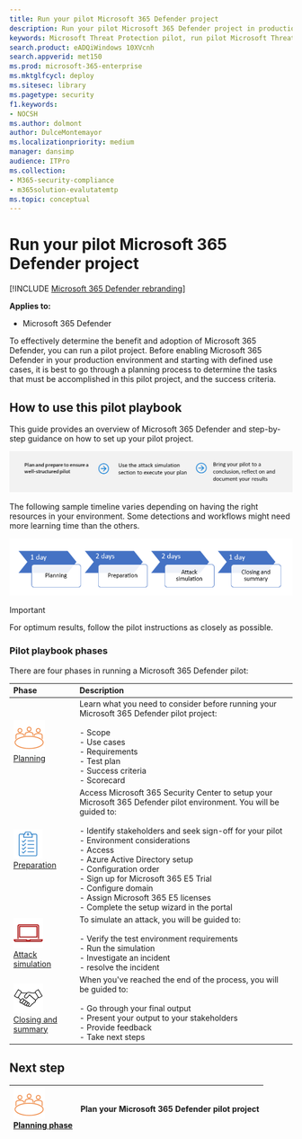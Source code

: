 ```yaml
---
title: Run your pilot Microsoft 365 Defender project 
description: Run your pilot Microsoft 365 Defender project in production to effectively determine the benefits and adoption of Microsoft 365 Defender.
keywords: Microsoft Threat Protection pilot, run pilot Microsoft Threat Protection project, evaluate Microsoft Threat Protection in production, Microsoft Threat Protection pilot project, cyber security, advanced persistent threat, enterprise security, devices, device, identity, users, data, applications, incidents, automated investigation and remediation, advanced hunting
search.product: eADQiWindows 10XVcnh
search.appverid: met150
ms.prod: microsoft-365-enterprise
ms.mktglfcycl: deploy
ms.sitesec: library
ms.pagetype: security
f1.keywords:
- NOCSH
ms.author: dolmont
author: DulceMontemayor
ms.localizationpriority: medium
manager: dansimp
audience: ITPro
ms.collection: 
- M365-security-compliance
- m365solution-evalutatemtp
ms.topic: conceptual
---
```


# Run your pilot Microsoft 365 Defender project 

[!INCLUDE [Microsoft 365 Defender rebranding](../includes/microsoft-defender.md)]


**Applies to:**
- Microsoft 365 Defender

To effectively determine the benefit and adoption of Microsoft 365 Defender, you can run a pilot project. Before enabling Microsoft 365 Defender in your production environment and starting with defined use cases, it is best to go through a planning process to determine the tasks that must be accomplished in this pilot project, and the success criteria. 


## How to use this pilot playbook

This guide provides an overview of Microsoft 365 Defender and step-by-step guidance on how to set up your pilot project. 

![Phases in running a Microsoft 365 Defender pilot](../../media/pilotphases.png)

The following sample timeline varies depending on having the right resources in your environment. Some detections and workflows might need more learning time than the others.

![Sample timeline in running a Microsoft 365 Defender pilot](../../media/pilotimeline.png)

>[!IMPORTANT]
>For optimum results, follow the pilot instructions as closely as possible.


### Pilot playbook phases 

There are four phases in running a Microsoft 365 Defender pilot:

|Phase | Description | 
|:-------|:-----|
| ![Planning](../../media/mtp/plan.png)<br>[Planning](mtp-pilot-plan.md)| Learn what you need to consider before running your Microsoft 365 Defender pilot project: <br><br>- Scope <br> - Use cases <br>- Requirements <br>- Test plan <br> - Success criteria <br> - Scorecard 
| ![Preparation](../../media/mtp/prep.png) <br>[Preparation](mtp-evaluation.md)|  Access Microsoft 365 Security Center to setup your Microsoft 365 Defender pilot  environment. You will be guided to:<br><br>- Identify stakeholders and seek sign-off for your pilot <br> - Environment considerations <br>- Access <br>- Azure Active Directory setup <br> - Configuration order <br> - Sign up for Microsoft 365 E5 Trial <br> - Configure domain <br>- Assign Microsoft 365 E5 licenses <br> - Complete the setup wizard in the portal|
| ![Attack simulation](../../media/mtp/run-sim.png) <br>[Attack simulation](mtp-pilot-simulate.md) | To simulate an attack, you will be guided to:<br><br>- Verify the test environment requirements <br>-  Run the simulation <br>- Investigate an incident <br>- resolve the incident 
| ![Closing and summary](../../media/mtp/close.png) <br>[Closing and summary](mtp-pilot-close.md) | When you've reached the end of the process, you will be guided to:<br><br>- Go through your final output<br>- Present your output to your stakeholders <br>- Provide feedback <br>- Take next steps 

## Next step
|![Planning phase](../../media/mtp/plan.png) <br>[Planning phase](mtp-pilot-plan.md) | Plan your Microsoft 365 Defender pilot project 
|:-------|:-----|

